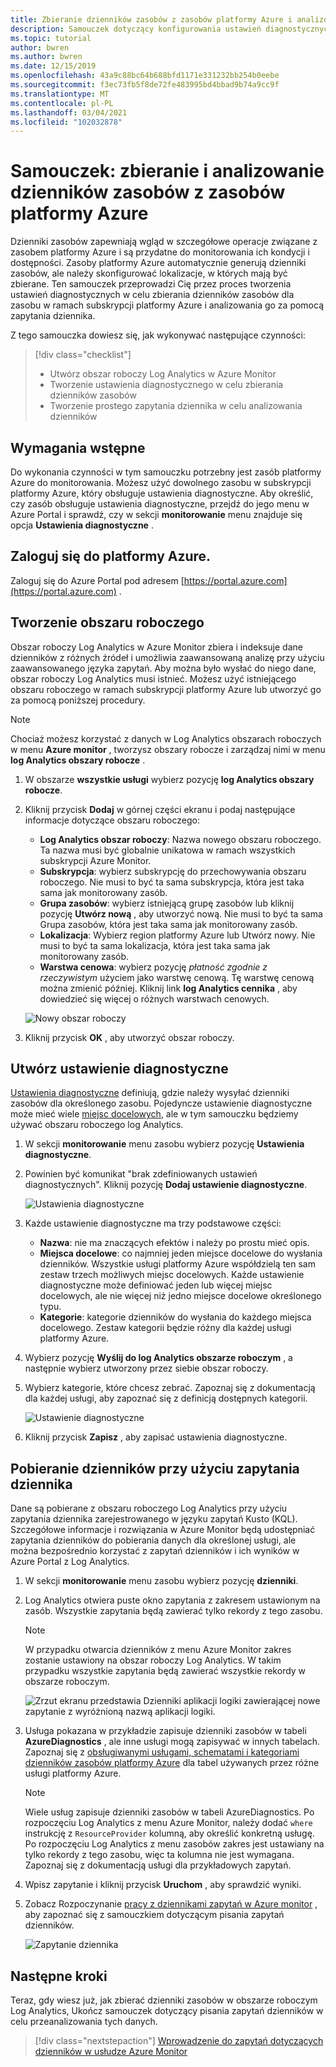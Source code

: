```yaml
---
title: Zbieranie dzienników zasobów z zasobów platformy Azure i analizowanie ich przy użyciu Azure Monitor
description: Samouczek dotyczący konfigurowania ustawień diagnostycznych do zbierania dzienników zasobów z zasobu platformy Azure w obszarze roboczym Log Analytics, w którym można je analizować przy użyciu zapytania dziennika.
ms.topic: tutorial
author: bwren
ms.author: bwren
ms.date: 12/15/2019
ms.openlocfilehash: 43a9c88bc64b688bfd1171e331232bb254b0eebe
ms.sourcegitcommit: f3ec73fb5f8de72fe483995bd4bbad9b74a9cc9f
ms.translationtype: MT
ms.contentlocale: pl-PL
ms.lasthandoff: 03/04/2021
ms.locfileid: "102032878"
---
```

# <a name="tutorial-collect-and-analyze-resource-logs-from-an-azure-resource"></a>Samouczek: zbieranie i analizowanie dzienników zasobów z zasobów platformy Azure

Dzienniki zasobów zapewniają wgląd w szczegółowe operacje związane z zasobem platformy Azure i są przydatne do monitorowania ich kondycji i dostępności. Zasoby platformy Azure automatycznie generują dzienniki zasobów, ale należy skonfigurować lokalizacje, w których mają być zbierane. Ten samouczek przeprowadzi Cię przez proces tworzenia ustawień diagnostycznych w celu zbierania dzienników zasobów dla zasobu w ramach subskrypcji platformy Azure i analizowania go za pomocą zapytania dziennika.

Z tego samouczka dowiesz się, jak wykonywać następujące czynności:

> [!div class="checklist"]
> * Utwórz obszar roboczy Log Analytics w Azure Monitor
> * Tworzenie ustawienia diagnostycznego w celu zbierania dzienników zasobów 
> * Tworzenie prostego zapytania dziennika w celu analizowania dzienników


## <a name="prerequisites"></a>Wymagania wstępne

Do wykonania czynności w tym samouczku potrzebny jest zasób platformy Azure do monitorowania. Możesz użyć dowolnego zasobu w subskrypcji platformy Azure, który obsługuje ustawienia diagnostyczne. Aby określić, czy zasób obsługuje ustawienia diagnostyczne, przejdź do jego menu w Azure Portal i sprawdź, czy w sekcji **monitorowanie** menu znajduje się opcja **Ustawienia diagnostyczne** .


## <a name="log-in-to-azure"></a>Zaloguj się do platformy Azure.
Zaloguj się do Azure Portal pod adresem [https://portal.azure.com](https://portal.azure.com) .


## <a name="create-a-workspace"></a>Tworzenie obszaru roboczego
Obszar roboczy Log Analytics w Azure Monitor zbiera i indeksuje dane dzienników z różnych źródeł i umożliwia zaawansowaną analizę przy użyciu zaawansowanego języka zapytań. Aby można było wysłać do niego dane, obszar roboczy Log Analytics musi istnieć. Możesz użyć istniejącego obszaru roboczego w ramach subskrypcji platformy Azure lub utworzyć go za pomocą poniższej procedury. 

> [!NOTE]
> Chociaż możesz korzystać z danych w Log Analytics obszarach roboczych w menu **Azure monitor** , tworzysz obszary robocze i zarządzaj nimi w menu **log Analytics obszary robocze** .

1. W obszarze **wszystkie usługi** wybierz pozycję **log Analytics obszary robocze**.
2. Kliknij przycisk **Dodaj** w górnej części ekranu i podaj następujące informacje dotyczące obszaru roboczego:
   - **Log Analytics obszar roboczy**: Nazwa nowego obszaru roboczego. Ta nazwa musi być globalnie unikatowa w ramach wszystkich subskrypcji Azure Monitor.
   - **Subskrypcja**: wybierz subskrypcję do przechowywania obszaru roboczego. Nie musi to być ta sama subskrypcja, która jest taka sama jak monitorowany zasób.
   - **Grupa zasobów**: wybierz istniejącą grupę zasobów lub kliknij pozycję **Utwórz nową** , aby utworzyć nową. Nie musi to być ta sama Grupa zasobów, która jest taka sama jak monitorowany zasób.
   - **Lokalizacja**: Wybierz region platformy Azure lub Utwórz nowy. Nie musi to być ta sama lokalizacja, która jest taka sama jak monitorowany zasób.
   - **Warstwa cenowa**: wybierz pozycję *płatność zgodnie z rzeczywistym* użyciem jako warstwę cenową. Tę warstwę cenową można zmienić później. Kliknij link **log Analytics cennika** , aby dowiedzieć się więcej o różnych warstwach cenowych.

    ![Nowy obszar roboczy](media/tutorial-resource-logs/new-workspace.png)

3. Kliknij przycisk **OK** , aby utworzyć obszar roboczy.

## <a name="create-a-diagnostic-setting"></a>Utwórz ustawienie diagnostyczne
[Ustawienia diagnostyczne](../essentials/diagnostic-settings.md) definiują, gdzie należy wysyłać dzienniki zasobów dla określonego zasobu. Pojedyncze ustawienie diagnostyczne może mieć wiele [miejsc docelowych](../essentials/diagnostic-settings.md#destinations), ale w tym samouczku będziemy używać obszaru roboczego log Analytics.

1. W sekcji **monitorowanie** menu zasobu wybierz pozycję **Ustawienia diagnostyczne**.
2. Powinien być komunikat "brak zdefiniowanych ustawień diagnostycznych". Kliknij pozycję **Dodaj ustawienie diagnostyczne**.

    ![Ustawienia diagnostyczne](media/tutorial-resource-logs/diagnostic-settings.png)

3. Każde ustawienie diagnostyczne ma trzy podstawowe części:
 
   - **Nazwa**: nie ma znaczących efektów i należy po prostu mieć opis.
   - **Miejsca docelowe**: co najmniej jeden miejsce docelowe do wysłania dzienników. Wszystkie usługi platformy Azure współdzielą ten sam zestaw trzech możliwych miejsc docelowych. Każde ustawienie diagnostyczne może definiować jeden lub więcej miejsc docelowych, ale nie więcej niż jedno miejsce docelowe określonego typu. 
   - **Kategorie**: kategorie dzienników do wysłania do każdego miejsca docelowego. Zestaw kategorii będzie różny dla każdej usługi platformy Azure.

4. Wybierz pozycję **Wyślij do log Analytics obszarze roboczym** , a następnie wybierz utworzony przez siebie obszar roboczy.
5. Wybierz kategorie, które chcesz zebrać. Zapoznaj się z dokumentacją dla każdej usługi, aby zapoznać się z definicją dostępnych kategorii.

    ![Ustawienie diagnostyczne](media/tutorial-resource-logs/diagnostic-setting.png)

6. Kliknij przycisk **Zapisz** , aby zapisać ustawienia diagnostyczne.

    
 
 ## <a name="use-a-log-query-to-retrieve-logs"></a>Pobieranie dzienników przy użyciu zapytania dziennika
Dane są pobierane z obszaru roboczego Log Analytics przy użyciu zapytania dziennika zarejestrowanego w języku zapytań Kusto (KQL). Szczegółowe informacje i rozwiązania w Azure Monitor będą udostępniać zapytania dzienników do pobierania danych dla określonej usługi, ale można bezpośrednio korzystać z zapytań dzienników i ich wyników w Azure Portal z Log Analytics. 

1. W sekcji **monitorowanie** menu zasobu wybierz pozycję **dzienniki**.
2. Log Analytics otwiera puste okno zapytania z zakresem ustawionym na zasób. Wszystkie zapytania będą zawierać tylko rekordy z tego zasobu.

    > [!NOTE]
    > W przypadku otwarcia dzienników z menu Azure Monitor zakres zostanie ustawiony na obszar roboczy Log Analytics. W takim przypadku wszystkie zapytania będą zawierać wszystkie rekordy w obszarze roboczym.
   
    ![Zrzut ekranu przedstawia Dzienniki aplikacji logiki zawierającej nowe zapytanie z wyróżnioną nazwą aplikacji logiki.](media/tutorial-resource-logs/logs.png)

4. Usługa pokazana w przykładzie zapisuje dzienniki zasobów w tabeli **AzureDiagnostics** , ale inne usługi mogą zapisywać w innych tabelach. Zapoznaj się z [obsługiwanymi usługami, schematami i kategoriami dzienników zasobów platformy Azure](../essentials/resource-logs-schema.md) dla tabel używanych przez różne usługi platformy Azure.

    > [!NOTE]
    > Wiele usług zapisuje dzienniki zasobów w tabeli AzureDiagnostics. Po rozpoczęciu Log Analytics z menu Azure Monitor, należy dodać `where` instrukcję z `ResourceProvider` kolumną, aby określić konkretną usługę. Po rozpoczęciu Log Analytics z menu zasobów zakres jest ustawiany na tylko rekordy z tego zasobu, więc ta kolumna nie jest wymagana. Zapoznaj się z dokumentacją usługi dla przykładowych zapytań.


5. Wpisz zapytanie i kliknij przycisk **Uruchom** , aby sprawdzić wyniki. 
6. Zobacz Rozpoczynanie [pracy z dziennikami zapytań w Azure monitor](../logs/get-started-queries.md) , aby zapoznać się z samouczkiem dotyczącym pisania zapytań dzienników.

    ![Zapytanie dziennika](media/tutorial-resource-logs/log-query-1.png)




## <a name="next-steps"></a>Następne kroki
Teraz, gdy wiesz już, jak zbierać dzienniki zasobów w obszarze roboczym Log Analytics, Ukończ samouczek dotyczący pisania zapytań dzienników w celu przeanalizowania tych danych.

> [!div class="nextstepaction"]
> [Wprowadzenie do zapytań dotyczących dzienników w usłudze Azure Monitor](../logs/get-started-queries.md)